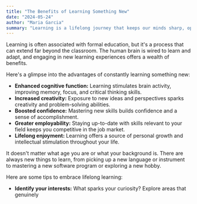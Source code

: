 ```yaml
---
title: "The Benefits of Learning Something New"
date: "2024-05-24"
author: "Maria Garcia"
summary: "Learning is a lifelong journey that keeps our minds sharp, opens new possibilities, and enriches our lives."
---
```

Learning is often associated with formal education, but it's a process that can extend far beyond the classroom. The human brain is wired to learn and adapt, and engaging in new learning experiences offers a wealth of benefits.

Here's a glimpse into the advantages of constantly learning something new:

- **Enhanced cognitive function:** Learning stimulates brain activity, improving memory, focus, and critical thinking skills.
- **Increased creativity:** Exposure to new ideas and perspectives sparks creativity and problem-solving abilities.
- **Boosted confidence:** Mastering new skills builds confidence and a sense of accomplishment.
- **Greater employability:** Staying up-to-date with skills relevant to your field keeps you competitive in the job market.
- **Lifelong enjoyment:** Learning offers a source of personal growth and intellectual stimulation throughout your life.

It doesn't matter what age you are or what your background is. There are always new things to learn, from picking up a new language or instrument to mastering a new software program or exploring a new hobby.

Here are some tips to embrace lifelong learning:

- **Identify your interests:** What sparks your curiosity? Explore areas that genuinely
